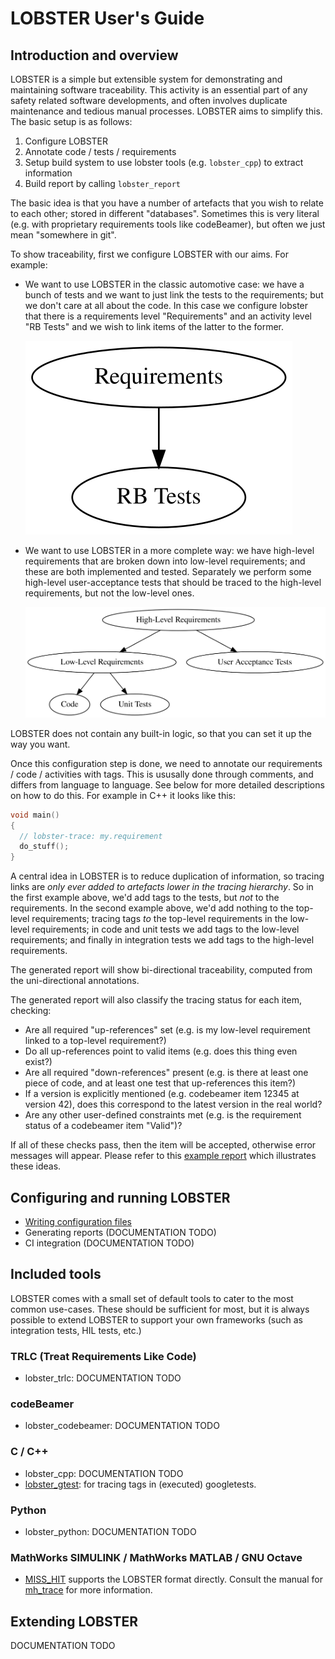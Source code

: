# LOBSTER User's Guide

## Introduction and overview

LOBSTER is a simple but extensible system for demonstrating and
maintaining software traceability. This activity is an essential part
of any safety related software developments, and often involves
duplicate maintenance and tedious manual processes. LOBSTER aims to
simplify this. The basic setup is as follows:

1. Configure LOBSTER
2. Annotate code / tests / requirements
3. Setup build system to use lobster tools (e.g. `lobster_cpp`) to
   extract information
4. Build report by calling `lobster_report`

The basic idea is that you have a number of artefacts that you wish to
relate to each other; stored in different "databases". Sometimes this
is very literal (e.g. with proprietary requirements tools like
codeBeamer), but often we just mean "somewhere in git".

To show traceability, first we configure LOBSTER with our aims. For
example:

* We want to use LOBSTER in the classic automotive case: we have a
  bunch of tests and we want to just link the tests to the
  requirements; but we don't care at all about the code. In this case
  we configure lobster that there is a requirements level
  "Requirements" and an activity level "RB Tests" and we wish to
  link items of the latter to the former.

  ![Simple Tracing Policy](simple.svg)

* We want to use LOBSTER in a more complete way: we have high-level
  requirements that are broken down into low-level requirements; and
  these are both implemented and tested. Separately we perform some
  high-level user-acceptance tests that should be traced to the
  high-level requirements, but not the low-level ones.

  ![Complex Tracing Policy](advanced.svg)

LOBSTER does not contain any built-in logic, so that you can set it up
the way you want.

Once this configuration step is done, we need to annotate our
requirements / code / activities with tags. This is ususally done
through comments, and differs from language to language. See below for
more detailed descriptions on how to do this. For example in C++ it
looks like this:

```C++
void main()
{
  // lobster-trace: my.requirement
  do_stuff();
}
```

A central idea in LOBSTER is to reduce duplication of information, so
tracing links are *only ever added to artefacts lower in the tracing
hierarchy*. So in the first example above, we'd add tags to the tests,
but *not* to the requirements. In the second example above, we'd add
nothing to the top-level requirements; tracing tags *to* the top-level
requirements in the low-level requirements; in code and unit tests we
add tags to the low-level requirements; and finally in integration
tests we add tags to the high-level requirements.

The generated report will show bi-directional traceability, computed
from the uni-directional annotations.

The generated report will also classify the tracing status for each
item, checking:

* Are all required "up-references" set (e.g. is my low-level
  requirement linked to a top-level requirement?)
* Do all up-references point to valid items (e.g. does this thing even
  exist?)
* Are all required "down-references" present (e.g. is there at least
  one piece of code, and at least one test that up-references this
  item?)
* If a version is explicitly mentioned (e.g. codebeamer item 12345 at
  version 42), does this correspond to the latest version in the real
  world?
* Are any other user-defined constraints met (e.g. is the requirement
  status of a codebeamer item "Valid")?

If all of these checks pass, then the item will be accepted, otherwise
error messages will appear. Please refer to this [example
report](example_report.html) which illustrates these ideas.

## Configuring and running LOBSTER

* [Writing configuration files](config_files.md)
* Generating reports (DOCUMENTATION TODO)
* CI integration (DOCUMENTATION TODO)

## Included tools

LOBSTER comes with a small set of default tools to cater to the most
common use-cases. These should be sufficient for most, but it is
always possible to extend LOBSTER to support your own frameworks (such
as integration tests, HIL tests, etc.)

### TRLC (Treat Requirements Like Code)

* lobster_trlc: DOCUMENTATION TODO

### codeBeamer

* lobster_codebeamer: DOCUMENTATION TODO

### C / C++

* lobster_cpp: DOCUMENTATION TODO
* [lobster_gtest](manual-lobster_gtest.md): for tracing tags in
  (executed) googletests.

### Python

* lobster_python: DOCUMENTATION TODO

### MathWorks SIMULINK / MathWorks MATLAB / GNU Octave

* [MISS_HIT](https://misshit.org) supports the LOBSTER format
  directly. Consult the manual for
  [mh_trace](https://florianschanda.github.io/miss_hit/trace.html) for
  more information.

## Extending LOBSTER

DOCUMENTATION TODO
